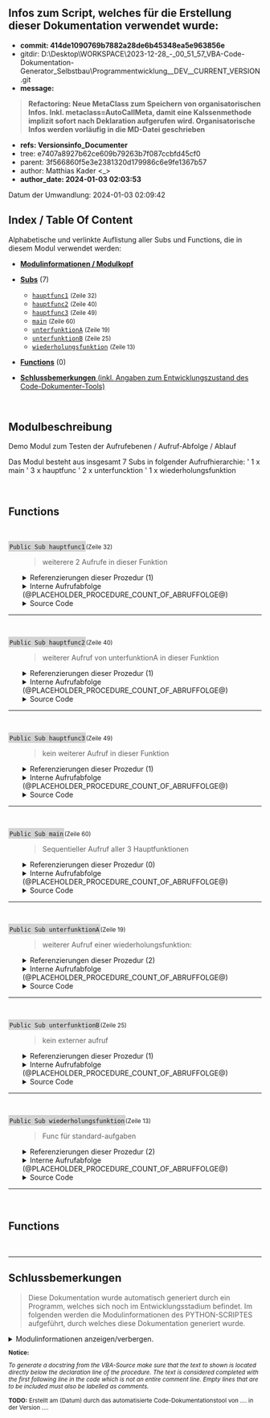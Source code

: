 ## Infos zum Script, welches für die Erstellung dieser Dokumentation verwendet wurde:

- **commit: 414de1090769b7882a28de6b45348ea5e963856e**
- gitdir: D:\Desktop\WORKSPACE\2023-12-28_-_00_51_57_VBA-Code-Dokumentation-Generator_Selbstbau\Programmentwicklung\__DEV__CURRENT_VERSION\.git
- **message:** 
> **Refactoring: Neue MetaClass zum Speichern von organisatorischen Infos. Inkl. metaclass=AutoCallMeta, damit eine Kalssenmethode implizit sofort nach Deklaration aufgerufen wird. Organisatorische Infos werden vorläufig in die MD-Datei geschrieben**
- **refs: Versionsinfo_Documenter**
- tree: e7407a8927b62ce609b79263b7f087ccbfd45cf0
- parent: 3f566860f5e3e2381320d179986c6e9fe1367b57
- author: Matthias Kader <_>
- **author_date: 2024-01-03 02:03:53**



Datum der Umwandlung: 2024-01-03 02:09:42﻿


<!-- --------------------------------------------------------------- -->
<!-- Index / TOC -->
<!-- --------------------------------------------------------------- -->

## Index / Table Of Content

Alphabetische und verlinkte Auflistung aller Subs und Functions, die in diesem Modul verwendet werden:

* [**Modulinformationen / Modulkopf**](#sec_modulinfos)
  

  
  <!-- ---------- SUBS: --------------- -->

* [**Subs**](#sec_subs) (7)
  
  * [```hauptfunc1```](#hauptfunc1) <small>(Zeile 32)</small>
  * [```hauptfunc2```](#hauptfunc2) <small>(Zeile 40)</small>
  * [```hauptfunc3```](#hauptfunc3) <small>(Zeile 49)</small>
  * [```main```](#main) <small>(Zeile 60)</small>
  * [```unterfunktionA```](#unterfunktionA) <small>(Zeile 19)</small>
  * [```unterfunktionB```](#unterfunktionB) <small>(Zeile 25)</small>
  * [```wiederholungsfunktion```](#wiederholungsfunktion) <small>(Zeile 13)</small>
  




  <!-- ---------- FUNCTIONS: --------------- -->


* [**Functions**](#sec_functions) (0)
  
  
  




  <!-- ---------- TAIL: --------------- -->


* [**Schlussbemerkungen** (inkl. Angaben zum Entwicklungszustand des Code-Dokumenter-Tools)](#sec_tail)




﻿


<a name="sec_modulinfos"></a>

## Modulbeschreibung

 Demo Modul zum Testen der Aufrufebenen / Aufruf-Abfolge / Ablauf

 Das Modul besteht aus insgesamt 7 Subs in folgender Aufrufhierarchie:
 ' 1 x main
 ' 3 x hauptfunc
 ' 2 x unterfuncktion
 ' 1 x wiederholungsfunktion



﻿
<!-- -------------------------------------------------- -->
<!-- SECTION-START : FUNCTIONS -->
<!-- -------------------------------------------------- -->

<a name="sec_functions"></a>

## Functions


﻿





<!-- --------------------------------------------------------------- -->
<!-- NEUE PROZEDUR-DOKUMENTATION -->
<!-- NEUE PROZEDUR-DOKUMENTATION -->
<!-- NEUE PROZEDUR-DOKUMENTATION -->
<!-- --------------------------------------------------------------- -->




<a name="hauptfunc1"></a>
<span style="background-color: lightgrey; padding: 2px;">```Public Sub hauptfunc1```</span><small>(Zeile 32)</small>

<div style="padding-left:2em;">

>  weiterere 2 Aufrufe in dieser Funktion




<details>

<summary> Referenzierungen dieser Prozedur (1)</summary>

<div style="padding-left:1em;">



Die Prozedur wird in den folgenden, uebergeordneten Prozeduren aufgerufen:



* [```main```](#main) : <small>  Zeile 62 : ```    call hauptfunc1``` </small>




</details

</div>











<!-- TODO: ABRUFABFOLGE (DEV) -->


<!-- <div style="padding-left:1em;"> -->


<details>
    <summary>      Interne Aufrufabfolge (@PLACEHOLDER_PROCEDURE_COUNT_OF_ABRUFFOLGE@)</summary>

---


STATIC  - EXEMPLARISCHES ZIEL- OUTPUT für MAIN:

<!-- TODO: Links einfügen! gleiches prinzip wie bei  references!-->


* ```hauptfunc1```
  * ```unterfunktionA```
    * ```wiederholungsfunktion```
  * ```unterfunktionB```
* ```hauptfunc2```
* ```hauptfunc3```
* ```wiederholungsfunktion```
  * ```wiederholungsfunktion```






@PLACEHOLDER_PROCEDURE_ABRUFFOLGE_INTRODUCTION@





@PLACEHOLDER_PROCEDURE_ABRUFFOLGE_ENTRY@


</details>


<!-- </div> -->













<details>
    <summary>      Source Code</summary>

---

```
Sub hauptfunc1()
    ' weiterere 2 Aufrufe in dieser Funktion
    call unterfunktionA()
    call unterfunktionB()
end sub

```

</details>


</div>


---


<!-- --------------------------------------------------------------- -->


























﻿





<!-- --------------------------------------------------------------- -->
<!-- NEUE PROZEDUR-DOKUMENTATION -->
<!-- NEUE PROZEDUR-DOKUMENTATION -->
<!-- NEUE PROZEDUR-DOKUMENTATION -->
<!-- --------------------------------------------------------------- -->




<a name="hauptfunc2"></a>
<span style="background-color: lightgrey; padding: 2px;">```Public Sub hauptfunc2```</span><small>(Zeile 40)</small>

<div style="padding-left:2em;">

>  weiterer Aufruf von unterfunktionA in dieser Funktion




<details>

<summary> Referenzierungen dieser Prozedur (1)</summary>

<div style="padding-left:1em;">



Die Prozedur wird in den folgenden, uebergeordneten Prozeduren aufgerufen:



* [```main```](#main) : <small>  Zeile 63 : ```    call hauptfunc2``` </small>




</details

</div>











<!-- TODO: ABRUFABFOLGE (DEV) -->


<!-- <div style="padding-left:1em;"> -->


<details>
    <summary>      Interne Aufrufabfolge (@PLACEHOLDER_PROCEDURE_COUNT_OF_ABRUFFOLGE@)</summary>

---


STATIC  - EXEMPLARISCHES ZIEL- OUTPUT für MAIN:

<!-- TODO: Links einfügen! gleiches prinzip wie bei  references!-->


* ```hauptfunc1```
  * ```unterfunktionA```
    * ```wiederholungsfunktion```
  * ```unterfunktionB```
* ```hauptfunc2```
* ```hauptfunc3```
* ```wiederholungsfunktion```
  * ```wiederholungsfunktion```






@PLACEHOLDER_PROCEDURE_ABRUFFOLGE_INTRODUCTION@





@PLACEHOLDER_PROCEDURE_ABRUFFOLGE_ENTRY@


</details>


<!-- </div> -->













<details>
    <summary>      Source Code</summary>

---

```
Sub hauptfunc2()
    ' weiterer Aufruf von unterfunktionA in dieser Funktion
    call unterfunktionA()
    
    msgbox("standalone")
end sub

```

</details>


</div>


---


<!-- --------------------------------------------------------------- -->


























﻿





<!-- --------------------------------------------------------------- -->
<!-- NEUE PROZEDUR-DOKUMENTATION -->
<!-- NEUE PROZEDUR-DOKUMENTATION -->
<!-- NEUE PROZEDUR-DOKUMENTATION -->
<!-- --------------------------------------------------------------- -->




<a name="hauptfunc3"></a>
<span style="background-color: lightgrey; padding: 2px;">```Public Sub hauptfunc3```</span><small>(Zeile 49)</small>

<div style="padding-left:2em;">

>  kein weiterer Aufruf in dieser Funktion




<details>

<summary> Referenzierungen dieser Prozedur (1)</summary>

<div style="padding-left:1em;">



Die Prozedur wird in den folgenden, uebergeordneten Prozeduren aufgerufen:



* [```main```](#main) : <small>  Zeile 64 : ```    call hauptfunc3``` </small>




</details

</div>











<!-- TODO: ABRUFABFOLGE (DEV) -->


<!-- <div style="padding-left:1em;"> -->


<details>
    <summary>      Interne Aufrufabfolge (@PLACEHOLDER_PROCEDURE_COUNT_OF_ABRUFFOLGE@)</summary>

---


STATIC  - EXEMPLARISCHES ZIEL- OUTPUT für MAIN:

<!-- TODO: Links einfügen! gleiches prinzip wie bei  references!-->


* ```hauptfunc1```
  * ```unterfunktionA```
    * ```wiederholungsfunktion```
  * ```unterfunktionB```
* ```hauptfunc2```
* ```hauptfunc3```
* ```wiederholungsfunktion```
  * ```wiederholungsfunktion```






@PLACEHOLDER_PROCEDURE_ABRUFFOLGE_INTRODUCTION@





@PLACEHOLDER_PROCEDURE_ABRUFFOLGE_ENTRY@


</details>


<!-- </div> -->













<details>
    <summary>      Source Code</summary>

---

```
Sub hauptfunc3()
    ' kein weiterer Aufruf in dieser Funktion
    msgbox("standalone")
end sub

```

</details>


</div>


---


<!-- --------------------------------------------------------------- -->


























﻿





<!-- --------------------------------------------------------------- -->
<!-- NEUE PROZEDUR-DOKUMENTATION -->
<!-- NEUE PROZEDUR-DOKUMENTATION -->
<!-- NEUE PROZEDUR-DOKUMENTATION -->
<!-- --------------------------------------------------------------- -->




<a name="main"></a>
<span style="background-color: lightgrey; padding: 2px;">```Public Sub main```</span><small>(Zeile 60)</small>

<div style="padding-left:2em;">

>  Sequentieller Aufruf aller 3 Hauptfunktionen




<details>

<summary> Referenzierungen dieser Prozedur (0)</summary>

<div style="padding-left:1em;">



Kein Aufruf gefunden.







</details

</div>











<!-- TODO: ABRUFABFOLGE (DEV) -->


<!-- <div style="padding-left:1em;"> -->


<details>
    <summary>      Interne Aufrufabfolge (@PLACEHOLDER_PROCEDURE_COUNT_OF_ABRUFFOLGE@)</summary>

---


STATIC  - EXEMPLARISCHES ZIEL- OUTPUT für MAIN:

<!-- TODO: Links einfügen! gleiches prinzip wie bei  references!-->


* ```hauptfunc1```
  * ```unterfunktionA```
    * ```wiederholungsfunktion```
  * ```unterfunktionB```
* ```hauptfunc2```
* ```hauptfunc3```
* ```wiederholungsfunktion```
  * ```wiederholungsfunktion```






@PLACEHOLDER_PROCEDURE_ABRUFFOLGE_INTRODUCTION@





@PLACEHOLDER_PROCEDURE_ABRUFFOLGE_ENTRY@


</details>


<!-- </div> -->













<details>
    <summary>      Source Code</summary>

---

```
Sub main()
    ' Sequentieller Aufruf aller 3 Hauptfunktionen
    call hauptfunc1
    call hauptfunc2
    call hauptfunc3
    call wiederholungsfunktion
end sub

```

</details>


</div>


---


<!-- --------------------------------------------------------------- -->


























﻿





<!-- --------------------------------------------------------------- -->
<!-- NEUE PROZEDUR-DOKUMENTATION -->
<!-- NEUE PROZEDUR-DOKUMENTATION -->
<!-- NEUE PROZEDUR-DOKUMENTATION -->
<!-- --------------------------------------------------------------- -->




<a name="unterfunktionA"></a>
<span style="background-color: lightgrey; padding: 2px;">```Public Sub unterfunktionA```</span><small>(Zeile 19)</small>

<div style="padding-left:2em;">

>  weiterer Aufruf einer wiederholungsfunktion:




<details>

<summary> Referenzierungen dieser Prozedur (2)</summary>

<div style="padding-left:1em;">



Die Prozedur wird in den folgenden, uebergeordneten Prozeduren aufgerufen:



* [```hauptfunc1```](#hauptfunc1) : <small>  Zeile 34 : ```    call unterfunktionA()``` </small>
* [```hauptfunc2```](#hauptfunc2) : <small>  Zeile 42 : ```    call unterfunktionA()``` </small>




</details

</div>











<!-- TODO: ABRUFABFOLGE (DEV) -->


<!-- <div style="padding-left:1em;"> -->


<details>
    <summary>      Interne Aufrufabfolge (@PLACEHOLDER_PROCEDURE_COUNT_OF_ABRUFFOLGE@)</summary>

---


STATIC  - EXEMPLARISCHES ZIEL- OUTPUT für MAIN:

<!-- TODO: Links einfügen! gleiches prinzip wie bei  references!-->


* ```hauptfunc1```
  * ```unterfunktionA```
    * ```wiederholungsfunktion```
  * ```unterfunktionB```
* ```hauptfunc2```
* ```hauptfunc3```
* ```wiederholungsfunktion```
  * ```wiederholungsfunktion```






@PLACEHOLDER_PROCEDURE_ABRUFFOLGE_INTRODUCTION@





@PLACEHOLDER_PROCEDURE_ABRUFFOLGE_ENTRY@


</details>


<!-- </div> -->













<details>
    <summary>      Source Code</summary>

---

```
Sub unterfunktionA()
    ' weiterer Aufruf einer wiederholungsfunktion:
    call wiederholungsfunktion()
end sub

```

</details>


</div>


---


<!-- --------------------------------------------------------------- -->


























﻿





<!-- --------------------------------------------------------------- -->
<!-- NEUE PROZEDUR-DOKUMENTATION -->
<!-- NEUE PROZEDUR-DOKUMENTATION -->
<!-- NEUE PROZEDUR-DOKUMENTATION -->
<!-- --------------------------------------------------------------- -->




<a name="unterfunktionB"></a>
<span style="background-color: lightgrey; padding: 2px;">```Public Sub unterfunktionB```</span><small>(Zeile 25)</small>

<div style="padding-left:2em;">

>  kein externer aufruf




<details>

<summary> Referenzierungen dieser Prozedur (1)</summary>

<div style="padding-left:1em;">



Die Prozedur wird in den folgenden, uebergeordneten Prozeduren aufgerufen:



* [```hauptfunc1```](#hauptfunc1) : <small>  Zeile 35 : ```    call unterfunktionB()``` </small>




</details

</div>











<!-- TODO: ABRUFABFOLGE (DEV) -->


<!-- <div style="padding-left:1em;"> -->


<details>
    <summary>      Interne Aufrufabfolge (@PLACEHOLDER_PROCEDURE_COUNT_OF_ABRUFFOLGE@)</summary>

---


STATIC  - EXEMPLARISCHES ZIEL- OUTPUT für MAIN:

<!-- TODO: Links einfügen! gleiches prinzip wie bei  references!-->


* ```hauptfunc1```
  * ```unterfunktionA```
    * ```wiederholungsfunktion```
  * ```unterfunktionB```
* ```hauptfunc2```
* ```hauptfunc3```
* ```wiederholungsfunktion```
  * ```wiederholungsfunktion```






@PLACEHOLDER_PROCEDURE_ABRUFFOLGE_INTRODUCTION@





@PLACEHOLDER_PROCEDURE_ABRUFFOLGE_ENTRY@


</details>


<!-- </div> -->













<details>
    <summary>      Source Code</summary>

---

```
Sub unterfunktionB()
    ' kein externer aufruf
    x = 42
end sub

```

</details>


</div>


---


<!-- --------------------------------------------------------------- -->


























﻿





<!-- --------------------------------------------------------------- -->
<!-- NEUE PROZEDUR-DOKUMENTATION -->
<!-- NEUE PROZEDUR-DOKUMENTATION -->
<!-- NEUE PROZEDUR-DOKUMENTATION -->
<!-- --------------------------------------------------------------- -->




<a name="wiederholungsfunktion"></a>
<span style="background-color: lightgrey; padding: 2px;">```Public Sub wiederholungsfunktion```</span><small>(Zeile 13)</small>

<div style="padding-left:2em;">

>  Func für standard-aufgaben




<details>

<summary> Referenzierungen dieser Prozedur (2)</summary>

<div style="padding-left:1em;">



Die Prozedur wird in den folgenden, uebergeordneten Prozeduren aufgerufen:



* [```unterfunktionA```](#unterfunktionA) : <small>  Zeile 21 : ```    call wiederholungsfunktion()``` </small>
* [```main```](#main) : <small>  Zeile 65 : ```    call wiederholungsfunktion``` </small>




</details

</div>











<!-- TODO: ABRUFABFOLGE (DEV) -->


<!-- <div style="padding-left:1em;"> -->


<details>
    <summary>      Interne Aufrufabfolge (@PLACEHOLDER_PROCEDURE_COUNT_OF_ABRUFFOLGE@)</summary>

---


STATIC  - EXEMPLARISCHES ZIEL- OUTPUT für MAIN:

<!-- TODO: Links einfügen! gleiches prinzip wie bei  references!-->


* ```hauptfunc1```
  * ```unterfunktionA```
    * ```wiederholungsfunktion```
  * ```unterfunktionB```
* ```hauptfunc2```
* ```hauptfunc3```
* ```wiederholungsfunktion```
  * ```wiederholungsfunktion```






@PLACEHOLDER_PROCEDURE_ABRUFFOLGE_INTRODUCTION@





@PLACEHOLDER_PROCEDURE_ABRUFFOLGE_ENTRY@


</details>


<!-- </div> -->













<details>
    <summary>      Source Code</summary>

---

```
Sub wiederholungsfunktion()
    ' Func für standard-aufgaben
    msgbox("Standardfunktion")
end sub

```

</details>


</div>


---


<!-- --------------------------------------------------------------- -->


























﻿
<!-- -------------------------------------------------- -->
<!-- SECTION-START : FUNCTIONS -->
<!-- -------------------------------------------------- -->

<a name="sec_functions"></a>

## Functions


﻿



---

<a name="sec_tail"></a>

## Schlussbemerkungen



<!-- 
**Notice:**

*To generate a docstring from the VBA-Source, make sure that the text to shown is located directly below the declaration line of the procedure. The text is considered completed with the first following line in the code which is not an entire comment line.  Empty lines that are to be included must also be labelled as comments.*



 **TODO:** Erstellt am (Datum) durch das  automatisierte Code-Dokumentationstool von .... in der Version ....







---



**ODER:** -->

> Diese Dokumentation wurde automatisch generiert durch ein Programm, welches sich noch im Entwicklungsstadium befindet. Im folgenden werden die Modulinformationen des PYTHON-SCRIPTES aufgeführt, durch welches diese Dokumentation generiert wurde.

<details>

<summary> Modulinformationen anzeigen/verbergen.
</summary>

  @
Created on: Fri, 2023-12-29 (00:45:39)

@author: Matthias Kader


Für Ziel und Ablauf des Scriptes siehe MArkdown im Verzeichnis ../Tests/Programmablauf.html




### Fertig implementiert:

• Implementierung Inhaltsverzeichnis / Index

• Gesamtlayout inkl. Titel, Zwischenüberschriften für einzelne Sections

• Einbindung vom Programmkopf-Docstring

• Implementierung von References-Durchsuchungen

• Implementierung eines Exportes zu HTML


### TODO: Größere TODOS:

• Einbindung organisatorischer Daten bzgl. des zu dokumentierenden Codes und des verwendeten Skripts zum Dokumentieren




### AUSBLICK für später und in schön:

• Index an der Seite wie eine NavBar zum einzelnd scrollen



• Call Sequenz / Calling Sequence:
Schön (Ausblick) wäre auch ein weiterer Unterpunkt pro Prozedur, in der die Aufrufabfolge hervorgeht.
Idee ist etwas wie die Aufrufebenen-Auflistung beim Noten-Converter-Programm, d.h. ausgehend von einer Prozedur soll eine Liste stehen der Aufrufe von weiteren Prozeduren die aufgerufen werden (und die in diesem Dokument auch dokumentiert werden... also keine Builtins o.ä.). Im Idealfall kann jeder Punkt dieser Liste wiederum erweitert/expanded werden, darin ist dann wiederum die Liste von DIESER AUFGERUFENEN Funktion drin usw... Rekursiv. Jede Methode, die einmal so dokumentiert wurde kann weiter verwendet werden per Direktzugriff....


@

</details>



<small>

**Notice:**

*To generate a docstring from the VBA-Source make sure that the text to shown is located directly below the declaration line of the procedure. The text is considered completed with the first following line in the code which is not an entire comment line.  Empty lines that are to be included must also be labelled as comments.*

</small> 

<small> **TODO:** Erstellt am (Datum) durch das  automatisierte Code-Dokumentationstool von .... in der Version ....</small> 
